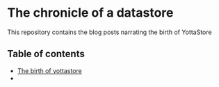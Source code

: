 # The chronicle of a datastore

This repository contains the blog posts narrating the birth of YottaStore

## Table of contents
- [The birth of yottastore](./articles/01-The-birth-of-yottastore.md)
-
